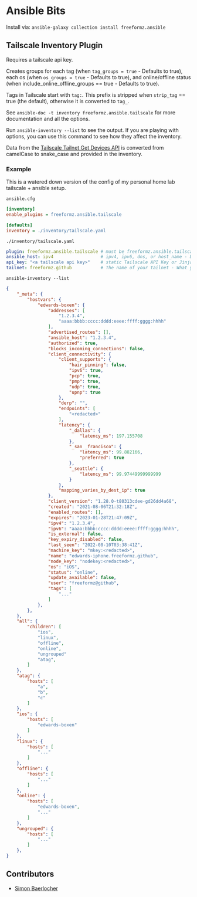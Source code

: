 # Ansible Bits

Install via: `ansible-galaxy collection install freeformz.ansible`

## Tailscale Inventory Plugin

Requires a tailscale api key.

Creates groups for each tag (when `tag_groups = true` - Defaults to true), each os (when `os_groups = true` - Defaults to true), 
and online/offline status (when include_online_offline_groups == true - Defaults to true).

Tags in Tailscale start with `tag:`. This prefix is stripped when `strip_tag` == true (the default), otherwise it is converted to `tag_`.

See `ansible-doc -t inventory freeformz.ansible.tailscale` for more documentation and all the options.

Run `ansible-inventory --list` to see the output. If you are playing with options, you can use this command to see how they affect the inventory.

Data from the [Tailscale Tailnet Get Devices API](https://github.com/tailscale/tailscale/blob/main/api.md#tailnet-devices-get) is converted
from camelCase to snake_case and provided in the inventory.

### Example

This is a watered down version of the config of my personal home lab tailscale + ansible setup.

`ansible.cfg`

```ini
[inventory]
enable_plugins = freeformz.ansible.tailscale

[defaults]
inventory = ./inventory/tailscale.yaml
```

`./inventory/tailscale.yaml`

```yaml
plugin: freeformz.ansible.tailscale # must be freeformz.ansible.tailscale
ansible_host: ipv4                  # ipv4, ipv6, dns, or host_name - Depends on how you referred to the hosts before this
api_key: "<a tailscale api key>"    # static Tailscale API Key or Jinja2 template - https://tailscale.com/kb/1101/api/
tailnet: freeformz.github           # The name of your tailnet - What you see at the top left of https://login.tailscale.com/admin/machines
```

`ansible-inventory --list`

```json
{
    "_meta": {
        "hostvars": {
            "edwards-boxen": {
                "addresses": [
                    "1.2.3.4",
                    "aaaa:bbbb:cccc:dddd:eeee:ffff:gggg:hhhh"
                ],
                "advertised_routes": [],
                "ansible_host": "1.2.3.4",
                "authorized": true,
                "blocks_incoming_connections": false,
                "client_connectivity": {
                    "client_supports": {
                        "hair_pinning": false,
                        "ipv6": true,
                        "pcp": true,
                        "pmp": true,
                        "udp": true,
                        "upnp": true
                    },
                    "derp": "",
                    "endpoints": [
                        "<redacted>"
                    ],
                    "latency": {
                        "_dallas": {
                            "latency_ms": 197.155708
                        },
                        "_san _francisco": {
                            "latency_ms": 99.882166,
                            "preferred": true
                        },
                        "_seattle": {
                            "latency_ms": 99.97449999999999
                        }
                    },
                    "mapping_varies_by_dest_ip": true
                },
                "client_version": "1.28.0-t80313cdee-gd26dd4a68",
                "created": "2021-08-06T21:32:18Z",
                "enabled_routes": [],
                "expires": "2023-01-28T21:47:09Z",
                "ipv4": "1.2.3.4",
                "ipv6": "aaaa:bbbb:cccc:dddd:eeee:ffff:gggg:hhhh",
                "is_external": false,
                "key_expiry_disabled": false,
                "last_seen": "2022-08-10T03:38:41Z",
                "machine_key": "mkey:<redacted>",
                "name": "edwards-iphone.freeformz.github",
                "node_key": "nodekey:<redacted>",
                "os": "iOS",
                "status": "online",
                "update_available": false,
                "user": "freeformz@github",
                "tags": [
                    "..."
                ]
            },
        },
    },
    "all": {
        "children": [
            "ios",
            "linux",
            "offline",
            "online",
            "ungrouped"
            "atag",
        ]
    },
    "atag": {
        "hosts": [
            "a",
            "b",
            "c"
        ]
    },
    "ios": {
        "hosts": [
            "edwards-boxen"
        ]
    },
    "linux": {
        "hosts": [
            "..."
        ]
    },
    "offline": {
        "hosts": [
            "..."
        ]
    },
    "online": {
        "hosts": [
            "edwards-boxen",
            "..."
        ]
    },
    "ungrouped": {
        "hosts": [
            "..."
        ]
    },
}
```

## Contributors

* [Simon Baerlocher](https://github.com/sbaerlocher)
